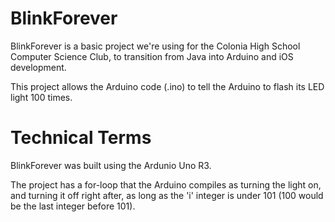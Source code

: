 BlinkForever
============

BlinkForever is a basic project we're using for the Colonia High School Computer Science Club, to transition from Java into Arduino and iOS development.

This project allows the Arduino code (.ino) to tell the Arduino to flash its LED light 100 times. 


Technical Terms
============

BlinkForever was built using the Ardunio Uno R3.

The project has a for-loop that the Arduino compiles as turning the light on, and turning it off right after, as long as the 'i' integer is under 101 (100 would be the last integer before 101). 
